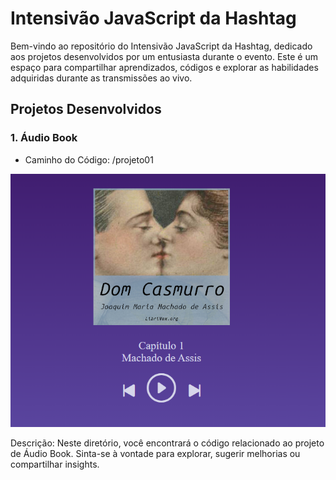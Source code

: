 # Intensivão JavaScript da Hashtag

Bem-vindo ao repositório do Intensivão JavaScript da Hashtag, dedicado aos projetos desenvolvidos por um entusiasta durante o evento. Este é um espaço para compartilhar aprendizados, códigos e explorar as habilidades adquiridas durante as transmissões ao vivo.


## Projetos Desenvolvidos

### 1. Áudio Book


- Caminho do Código: /projeto01

![imagem audio book](./projeto01/images/image.png)


Descrição: Neste diretório, você encontrará o código relacionado ao projeto de Áudio Book. Sinta-se à vontade para explorar, sugerir melhorias ou compartilhar insights.

